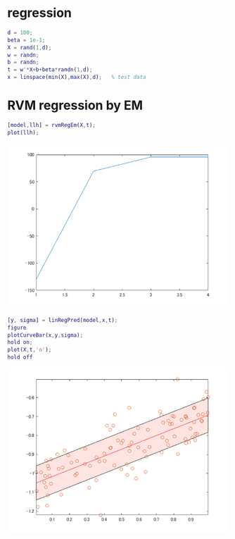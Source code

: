 # regression
```matlab
d = 100;
beta = 1e-1;
X = rand(1,d);
w = randn;
b = randn;
t = w'*X+b+beta*randn(1,d);
x = linspace(min(X),max(X),d);   % test data
```
# RVM regression by EM
```matlab
[model,llh] = rvmRegEm(X,t);
plot(llh);
```

![figure_0.png](rvmRegEm_demo_images/figure_0.png)

```matlab
[y, sigma] = linRegPred(model,x,t);
figure
plotCurveBar(x,y,sigma);
hold on;
plot(X,t,'o');
hold off
```

![figure_1.png](rvmRegEm_demo_images/figure_1.png)

